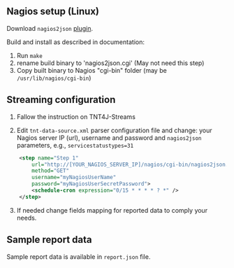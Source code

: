 ## Nagios setup (Linux)

Download `nagios2json` [plugin](https://github.com/macskas/nagios2json).

Build and install as described in documentation:

1. Run `make`
2. rename build binary to 'nagios2json.cgi' (May not need this step)
3. Copy built binary to Nagios "cgi-bin" folder (may be `/usr/lib/nagios/cgi-bin`)

## Streaming configuration

1. Fallow the instruction on TNT4J-Streams

2. Edit `tnt-data-source.xml` parser configuration file and change: your Nagios server IP (url), username and password and `nagios2json`
parameters, e.g., `servicestatustypes=31`

```xml
    <step name="Step 1"
        url="http://[YOUR_NAGIOS_SERVER_IP]/nagios/cgi-bin/nagios2json.cgi?servicestatustypes=31"
        method="GET"
        username="myNagiosUserName"
        password="myNagiosUserSecretPassword">
        <schedule-cron expression="0/15 * * * * ? *" />
    </step>
```

3. If needed change fields mapping for reported data to comply your needs.

## Sample report data

Sample report data is available in `report.json` file. 